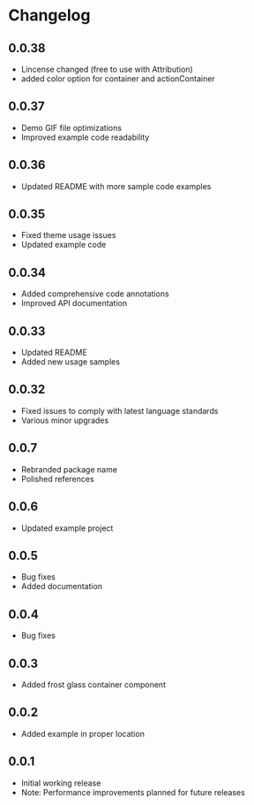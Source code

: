 # Changelog
## 0.0.38
- Lincense changed (free to use with Attribution)
- added color option for container and actionContainer

## 0.0.37
- Demo GIF file optimizations
- Improved example code readability

## 0.0.36
- Updated README with more sample code examples

## 0.0.35
- Fixed theme usage issues
- Updated example code

## 0.0.34
- Added comprehensive code annotations
- Improved API documentation

## 0.0.33
- Updated README
- Added new usage samples

## 0.0.32
- Fixed issues to comply with latest language standards
- Various minor upgrades

## 0.0.7
- Rebranded package name
- Polished references

## 0.0.6
- Updated example project

## 0.0.5
- Bug fixes
- Added documentation

## 0.0.4
- Bug fixes

## 0.0.3
- Added frost glass container component

## 0.0.2
- Added example in proper location

## 0.0.1
- Initial working release
- Note: Performance improvements planned for future releases